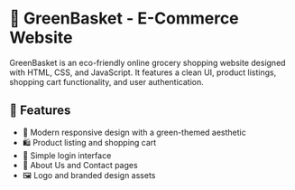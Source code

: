 # 🛒 GreenBasket - E-Commerce Website

GreenBasket is an eco-friendly online grocery shopping website designed with HTML, CSS, and JavaScript. It features a clean UI, product listings, shopping cart functionality, and user authentication.

## 🌿 Features

- 🧺 Modern responsive design with a green-themed aesthetic
- 🛍️ Product listing and shopping cart
- 🔐 Simple login interface
- 📄 About Us and Contact pages
- 🖼️ Logo and branded design assets

